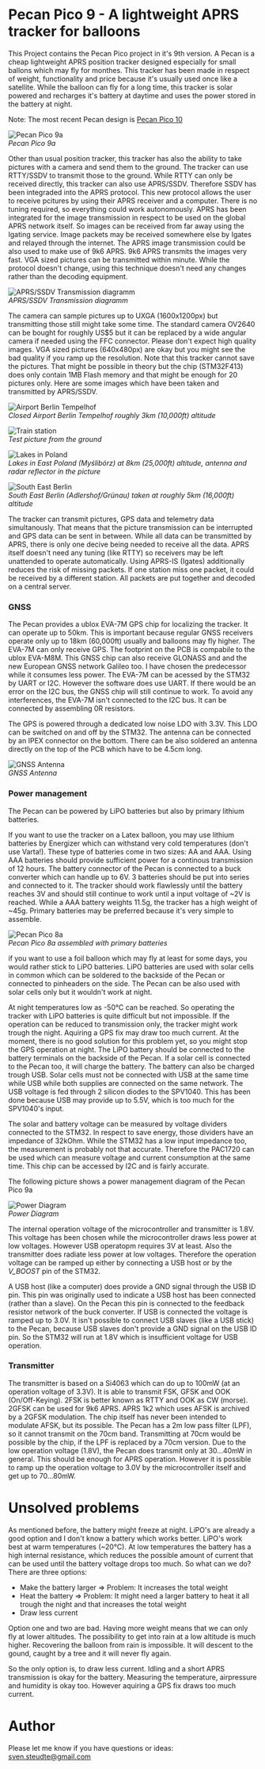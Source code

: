 # Pecan Pico 9 - A lightweight APRS tracker for balloons
This Project contains the Pecan Pico project in it's 9th version. A Pecan is a cheap lightweight APRS position tracker designed especially for small ballons which may fly for monthes. This tracker has been made in respect of weight, functionality and price because it's usually used once like a satellite. While the balloon can fly for a long time, this tracker is solar powered and recharges it's battery at daytime and uses the power stored in the battery at night.

Note: The most recent Pecan design is [Pecan Pico 10](http://github.com/DL7AD/pecanpico10/)

![Pecan Pico 9a](pecanpico9a.jpg)<br>
*Pecan Pico 9a*

Other than usual position tracker, this tracker has also the ability to take pictures with a camera and send them to the ground.
The tracker can use RTTY/SSDV to transmit those to the ground. While RTTY can only be received directly, this tracker can also use APRS/SSDV. Therefore SSDV has been integraded into the APRS protocol. This new protocol allows the user to receive pcitures by using their APRS receiver and a computer. There is no tuning required, so everything could work autonomously. APRS has been integrated for the image transmission in respect to be used on the global APRS network itself. So images can be received from far away using the Igating service. Image packets may be received somewhere else by Igates and relayed through the internet. The APRS image transmission could be also used to make use of 9k6 APRS. 9k6 APRS transmits the images very fast. VGA sized pictures can be transmitted within minute. While the protocol doesn't change, using this technique doesn't need any changes rather than the decoding equipment.

![APRS/SSDV Transmission diagramm](aprs_ssdv.png)<br>
*APRS/SSDV Transmission diagramm*

The camera can sample pictures up to UXGA (1600x1200px) but transmitting those still might take some time. The standard camera OV2640 can be bought for roughly US$5 but it can be replaced by a wide angular camera if needed using the FFC connector. Please don't expect high quality images. VGA sized pictures (640x480px) are okay but you might see the bad quality if you ramp up the resolution. Note that this tracker cannot save the pictures. That might be possible in theory but the chip (STM32F413) does only contain 1MB Flash memory and that might be enough for 20 pictures only. Here are some images which have been taken and transmitted by APRS/SSDV.

![Airport Berlin Tempelhof](airport_tempelhof.jpg)<br>
*Closed Airport Berlin Tempelhof roughly 3km (10,000ft) altitude*

![Train station](train_station.jpg)<br>
*Test picture from the ground*

![Lakes in Poland](lakes_west_poland.jpg)<br>
*Lakes in East Poland (Myślibórz) at 8km (25,000ft) altitude, antenna and radar reflector in the picture*

![South East Berlin](south_east_berlin.jpg)<br>
*South East Berlin (Adlershof/Grünau) taken at roughly 5km (16,000ft) altitude*

The tracker can transmit pictures, GPS data and telemetry data simultanously. That means that the picture transmission can be interrupted and GPS data can be sent in between. While all data can be transmitted by APRS, there is only one decive being needed to receive all the data. APRS itself doesn't need any tuning (like RTTY) so receivers may be left unattended to operate automatically. Using APRS-IS (Igates) additionally reduces the risk of missing packets. If one station miss one packet, it could be received by a different station. All packets are put together and decoded on a central server.

### GNSS
The Pecan provides a ublox EVA-7M GPS chip for localizing the tracker. It can operate up to 50km. This is important because regular GNSS receivers operate only up to 18km (60,000ft) usually and balloons may fly higher. The EVA-7M can only receive GPS. The footprint on the PCB is compabile to the ublox EVA-M8M. This GNSS chip can also receive GLONASS and and the new European GNSS network Galileo too. I have chosen the predecessor while it consumes less power. The EVA-7M can be acessed by the STM32 by UART or I2C. However the software does use UART. If there would be an error on the I2C bus, the GNSS chip will still continue to work. To avoid any interferences, the EVA-7M isn't connected to the I2C bus. It can be connected by assembling 0R resistors.

The GPS is powered through a dedicated low noise LDO with 3.3V. This LDO can be switched on and off by the STM32. The antenna can be connected by an IPEX connector on the bottom. There can be also soldered an antenna directly on the top of the PCB which have to be 4.5cm long.

![GNSS Antenna](gnss_antenna.png)<br>
*GNSS Antenna*

### Power management
The Pecan can be powered by LiPO batteries but also by primary lithium batteries.

If you want to use the tracker on a Latex balloon, you may use lithium batteries by Energizer which can withstand very cold temperatures (don't use Varta!). These type of batteries come in two sizes: AA and AAA. Using AAA batteries should provide sufficient power for a continous transmission of 12 hours. The battery connector of the Pecan is connected to a buck converter which can handle up to 6V. 3 batteries should be put into series and connected to it. The tracker should work flawlessly until the battery reaches 3V and should still continue to work until a input voltage of ~2V is reached. While a AAA battery weights 11.5g, the tracker has a high weight of ~45g. Primary batteries may be preferred because it's very simple to assemble.

![Pecan Pico 8a](pecanpico8a.jpg)<br>
*Pecan Pico 8a assembled with primary batteries*

if you want to use a foil balloon which may fly at least for some days, you would rather stick to LiPO batteries. LiPO batteries are used with solar cells in common which can be soldered to the backside of the Pecan or connected to pinheaders on the side. The Pecan can be also used with solar cells only but it wouldn't work at night.

At night temperatures low as -50°C can be reached. So operating the tracker with LiPO batteries is quite difficult but not impossible. If the operation can be reduced to transmission only, the tracker might work trough the night. Aquiring a GPS fix may draw too much current. At the moment, there is no good solution for this problem yet, so you might stop the GPS operation at night.
The LiPO battery should be connected to the battery terminals on the backside of the Pecan. If a solar cell is connected to the Pecan too, it will charge the battery. The battery can also be charged trough USB. Solar cells must not be connected with USB at the same time while USB while both supplies are connected on the same network. The USB voltage is fed through 2 silicon diodes to the SPV1040. This has been done because USB may provide up to 5.5V, which is too much for the SPV1040's input.

The solar and battery voltage can be measured by voltage dividers connected to the STM32. In respect to save energy, those dividers have an impedance of 32kOhm. While the STM32 has a low input impedance too, the measurement is probably not that accurate. Therefore the PAC1720 can be used which can measure voltage and current consumption at the same time. This chip can be accessed by I2C and is fairly accurate.

The following picture shows a power management diagram of the Pecan Pico 9a

![Power Diagram](power_diagram.png)<br>
*Power Diagram*

The internal operation voltage of the microcontroller and transmitter is 1.8V. This voltage has been chosen while the microcontroller draws less power at low voltages. However USB operatopm requires 3V at least. Also the transmitter does radiate less power at low voltages. Therefore the operation voltage can be ramped up either by connecting a USB host or by the *V_BOOST* pin of the STM32.

A USB host (like a computer) does provide a GND signal through the USB ID pin. This pin was originally used to indicate a USB host has been connected (rather than a slave). On the Pecan this pin is connected to the feedback resistor network of the buck converter. If USB is connected the voltage is ramped up to 3.0V. It isn't possible to connect USB slaves (like a USB stick) to the Pecan, because USB slaves don't provide a GND signal on the USB ID pin. So the STM32 will run at 1.8V which is insufficient voltage for USB operation.

### Transmitter
The transmitter is based on a Si4063 which can do up to 100mW (at an operation voltage of 3.3V). It is able to transmit FSK, GFSK and OOK (On/Off-Keying). 2FSK is better known as RTTY and OOK as CW (morse). 2GFSK can be used for 9k6 APRS. APRS 1k2 which uses AFSK is archived by a 2GFSK modulation. The chip itself has never been intended to modulate AFSK, but its possible. The Pecan has a 2m low pass filter (LPF), so it cannot transmit on the 70cm band. Transmitting at 70cm would be possible by the chip, if the LPF is replaced by a 70cm version. Due to the low operation voltage (1.8V), the Pecan does transmit only at 30...40mW in general. This should be enough for APRS operation. However it is possible to ramp up the operation voltage to 3.0V by the microcontroller itself and get up to 70...80mW.

###

Unsolved problems
=================

As mentioned before, the battery might freeze at night. LiPO's are already a good option and I don't know a battery which works better. LiPO's work best at warm temperatures (~20°C). At low temperatures the battery has a high internal resistance, which reduces the possible amount of current that can be used until the battery voltage drops too much. So what can we do? There are three options:

- Make the battery larger => Problem: It increases the total weight
- Heat the battery => Problem: It might need a larger battery to heat it all trough the night and that increases the total weight
- Draw less current

Option one and two are bad. Having more weight means that we can only fly at lower altitudes. The possibility to get into rain at a low altitude is much higher. Recovering the balloon from rain is impossible. It will descent to the gound, caught by a tree and it will never fly again.

So the only option is, to draw less current. Idling and a short APRS transmission is okay for the battery. Measuring the temperature, airpressure and humidity is okay too. However aquiring a GPS fix draws too much current.

Author
======

Please let me know if you have questions or ideas: sven.steudte@gmail.com


